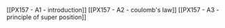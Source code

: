 [[PX157 - A1 - introduction]]
[[PX157 - A2 - coulomb's law]]
[[PX157 - A3 - principle of super position]]
